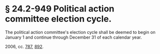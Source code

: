 # § 24.2-949 Political action committee election cycle.

<p>The political action committee's election cycle shall be deemed to begin on January 1 and continue through December 31 of each calendar year.</p><p>2006, cc. <a href='http://lis.virginia.gov/cgi-bin/legp604.exe?061+ful+CHAP0787'>787</a>, <a href='http://lis.virginia.gov/cgi-bin/legp604.exe?061+ful+CHAP0892'>892</a>.</p>